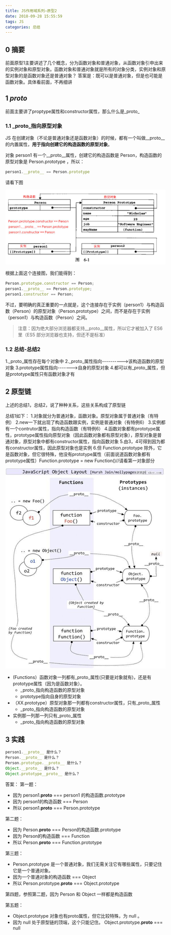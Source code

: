 ```yaml
---
title: JS作用域系列—原型2
date: 2018-09-28 15:55:59
tags: JS
categories: 总结
---
```




<!--more-->
## 0 摘要

前面原型1主要讲述了几个概念，分为函数对象和普通对象，从函数对象引申出来的实例对象和原型对象。函数对象和普通对象就是所有的对象分类，实例对象和原型对象的是函数对象还是普通对象？ 答案是：既可以是普通对象，但是也可能是函数对象。具体看前面，不再细讲

## 1 _proto_
前面主要讲了proptype属性和constructor属性，那么什么是_proto_

### 1.1 _proto_指向原型对象

JS 在创建对象（不论是普通对象还是函数对象）的时候，都有一个叫做__proto__ 的内置属性，**用于指向创建它的构造函数的原型对象**。

对象 person1 有一个__proto__属性，创建它的构造函数是 Person，构造函数的原型对象是 Person.prototype ，所以：

```javascript
person1.__proto__ == Person.prototype
```
请看下图

![流程图](https://raw.githubusercontent.com/XYooo/image/master/yuanxing2.jpg)

根据上面这个连接图，我们能得到：


```javascript
Person.prototype.constructor == Person;
person1.__proto__ == Person.prototype;
person1.constructor == Person;
```

不过，要明确的真正重要的一点就是，这个连接存在于实例（person1）与构造函数（Person）的原型对象（Person.prototype）之间，而不是存在于实例（person1）与构造函数（Person）之间。

> 注意：因为绝大部分浏览器都支持__proto__属性，所以它才被加入了 ES6 里（ES5 部分浏览器也支持，但还不是标准）


### 1.2 总结-总结2

1._proto_属性存在每个对象中
2._proto_属性指向---------->该构造函数的原型对象
3.prototype属性指向------->自身的原型对象
4.都可以有_proto_属性，但是prototype属性只有函数对象才有


## 2 原型链

上述的总结1，总结2，说了种种关系，这些关系构成了原型链

总结1如下：
1.对象就分为普通对象，函数对象。原型对象属于普通对象（有特例）
2.new一下就出现了构造函数跟实例，实例是普通对象（有特例6）
3.实例都有一个contrutor属性，指向构造函数（有特例6）
4.函数对象都有prototype属性，prototype属性指向原型对象（因此函数对象都有原型对象），原型对象是普通对象，原型对象中都有constructor属性，指向函数对象
5.由3，4可得到因为都有constructor属性，因此原型对象也是实例
6.但 Function.prototype 除外，它是函数对象，但它很特殊，他没有prototype属性（前面说道函数对象都有prototype属性）Function.prototype = new Function()//请看第一对象部分


![流程图](https://raw.githubusercontent.com/XYooo/image/master/yuanxing1.jpg)


- (Functions）函数对象一列都有_proto_属性(只要是对象就有)，还是有prototype属性（因为是函数对象）。
  - _proto_指向构造函数的原型对象
  - prototype指向自身的原型对象 
- （XX.prototype）原型对象那一列都有constructor属性，只有_proto_属性 
  - _proto_指向构造函数的原型对象
- 实例那一列那一列只有_proto_属性 
  - _proto_指向构造函数的原型对象
    

## 3 实践

```javascript
person1.__proto__ 是什么？
Person.__proto__ 是什么？
Person.prototype.__proto__ 是什么？
Object.__proto__ 是什么？
Object.prototype__proto__ 是什么？

```

答案：
第一题：
- 因为 person1.__proto__ === person1 的构造函数.prototype
- 因为 person1的构造函数 === Person
- 所以 person1.__proto__ === Person.prototype

第二题：
- 因为 Person.__proto__ === Person的构造函数.prototype
- 因为 Person的构造函数 === Function
- 所以 Person.__proto__ === Function.prototype

第三题：
- Person.prototype 是一个普通对象，我们无需关注它有哪些属性，只要记住它是一个普通对象。
- 因为一个普通对象的构造函数 === Object
- 所以 Person.prototype.__proto__ === Object.prototype

第四题，参照第二题，因为 Person 和 Object 一样都是构造函数

第五题：
- Object.prototype 对象也有proto属性，但它比较特殊，为 null 。
- 因为 null 处于原型链的顶端，这个只能记住。
Object.prototype.__proto__ === null


